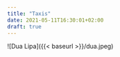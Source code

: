```yaml
---
title: "Taxis"
date: 2021-05-11T16:30:01+02:00
draft: true
---
```


![Dua Lipa]({{< baseurl >}}/dua.jpeg)